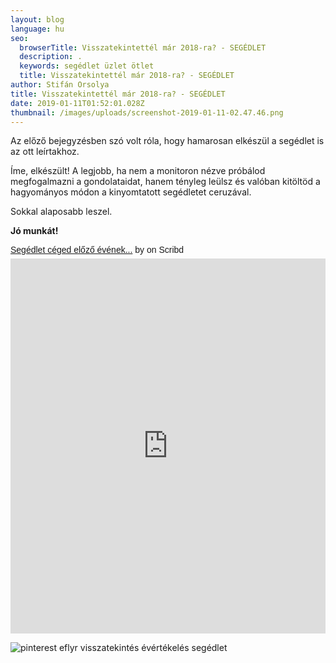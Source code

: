 ```yaml
---
layout: blog
language: hu
seo:
  browserTitle: Visszatekintettél már 2018-ra? - SEGÉDLET
  description: .
  keywords: segédlet üzlet ötlet
  title: Visszatekintettél már 2018-ra? - SEGÉDLET
author: Stifán Orsolya
title: Visszatekintettél már 2018-ra? - SEGÉDLET
date: 2019-01-11T01:52:01.028Z
thumbnail: /images/uploads/screenshot-2019-01-11-02.47.46.png
---
```

Az előző bejegyzésben szó volt róla, hogy hamarosan elkészül a segédlet is az ott leírtakhoz. 

Íme, elkészült! A legjobb, ha nem a monitoron nézve próbálod megfogalmazni a gondolataidat, hanem tényleg leülsz és valóban kitöltöd a hagyományos módon a kinyomtatott segédletet ceruzával.

Sokkal alaposabb leszel. 

**Jó munkát!**

<p  style="   margin: 12px auto 6px auto;   font-family: Helvetica,Arial,Sans-serif;   font-style: normal;   font-variant: normal;   font-weight: normal;   font-size: 14px;   line-height: normal;   font-size-adjust: none;   font-stretch: normal;   -x-system-font: none;   display: block;"   ><a title="View Segédlet céged előző évének kiértékeléséhez az eFLYR-től on Scribd" href="https://www.scribd.com/document/397117395/Segedlet-ceged-el%C5%91z%C5%91-evenek-kiertekelesehez-az-eFLYR-t%C5%91l#from_embed"  style="text-decoration: underline;">Segédlet céged előző évének...</a> by <a title="View 's profile on Scribd" href="undefined#from_embed"  style="text-decoration: underline;"></a> on Scribd</p><iframe class="scribd_iframe_embed" title="Segédlet céged előző évének kiértékeléséhez az eFLYR-től" src="https://www.scribd.com/embeds/397117395/content?start_page=1&view_mode=scroll&show_recommendations=true&access_key=key-X221iV0bpHlNlP0p3L7t" data-auto-height="true" data-aspect-ratio="null" scrolling="no" width="100%" height="600" frameborder="0"></iframe>



![pinterest eflyr visszatekintés évértékelés segédlet](/images/uploads/2_2018_segedlet.jpg "pinterest eflyr visszatekintés évértékelés segédlet")
